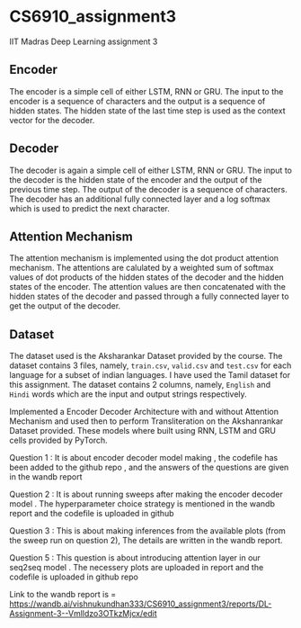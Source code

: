 # CS6910_assignment3
IIT Madras Deep Learning assignment 3

## Encoder
The encoder is a simple cell of either LSTM, RNN or GRU. The input to the encoder is a sequence of characters and the output is a sequence of hidden states. The hidden state of the last time step is used as the context vector for the decoder.

## Decoder
The decoder is again a simple cell of either LSTM, RNN or GRU. The input to the decoder is the hidden state of the encoder and the output of the previous time step. The output of the decoder is a sequence of characters. The decoder has an additional fully connected layer and a log softmax which is used to predict the next character.

## Attention Mechanism
The attention mechanism is implemented using the dot product attention mechanism. The attentions are calulated by a weighted sum of softmax values of dot products of the hidden states of the decoder and the hidden states of the encoder. The attention values are then concatenated with the hidden states of the decoder and passed through a fully connected layer to get the output of the decoder.

## Dataset
The dataset used is the Aksharankar Dataset provided by the course. The dataset contains 3 files, namely, `train.csv`, `valid.csv` and `test.csv` for each language for a subset of indian languages. I have used the Tamil dataset for this assignment. The dataset contains 2 columns, namely, `English` and `Hindi` words which are the input and output strings respectively.

Implemented a Encoder Decoder Architecture with and without Attention Mechanism and used then to perform Transliteration on the Akshanrankar Dataset provided. These models where built using RNN, LSTM and GRU cells provided by PyTorch.

Question 1 : It is about encoder decoder model making , the codefile has been added to the  github repo , and the answers of the questions are given in  the wandb report

Question 2 : It is about running sweeps after making the encoder decoder model . The hyperparameter choice strategy is mentioned in the wandb report and the codefile is uploaded in github

Question 3 : This is about making inferences from the available plots (from the sweep run on question 2), The details are written in the wandb report.

Question 5 : This question is about introducing attention layer in our seq2seq model . The necessery plots are uploaded in report and the codefile is uploaded in github repo

Link to the wandb report is = https://wandb.ai/vishnukundhan333/CS6910_assignment3/reports/DL-Assignment-3--Vmlldzo3OTkzMjcx/edit
